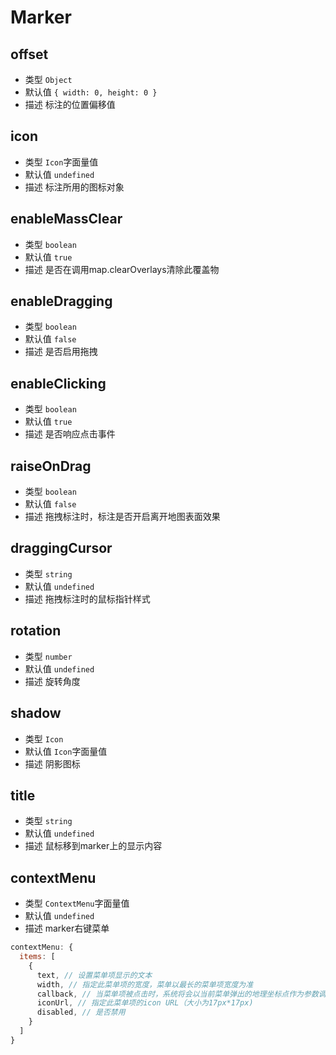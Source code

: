# Marker

## offset
* 类型 `Object`
* 默认值 `{ width: 0, height: 0 }`
* 描述 标注的位置偏移值

## icon
* 类型 `Icon`字面量值
* 默认值 `undefined`
* 描述 标注所用的图标对象

## enableMassClear
* 类型 `boolean`
* 默认值 `true`
* 描述 是否在调用map.clearOverlays清除此覆盖物

## enableDragging
* 类型 `boolean`
* 默认值 `false`
* 描述 是否启用拖拽

## enableClicking
* 类型 `boolean`
* 默认值 `true`
* 描述 是否响应点击事件

## raiseOnDrag
* 类型 `boolean`
* 默认值 `false`
* 描述 拖拽标注时，标注是否开启离开地图表面效果

## draggingCursor
* 类型 `string`
* 默认值 `undefined`
* 描述 拖拽标注时的鼠标指针样式

## rotation
* 类型 `number`
* 默认值 `undefined`
* 描述 旋转角度

## shadow
* 类型 `Icon`
* 默认值 `Icon`字面量值
* 描述 阴影图标

## title
* 类型 `string`
* 默认值 `undefined`
* 描述 鼠标移到marker上的显示内容

## contextMenu
* 类型 `ContextMenu`字面量值
* 默认值 `undefined`
* 描述 marker右键菜单

``` js
contextMenu: {
  items: [
    {
      text, // 设置菜单项显示的文本
      width, // 指定此菜单项的宽度，菜单以最长的菜单项宽度为准
      callback, // 当菜单项被点击时，系统将会以当前菜单弹出的地理坐标点作为参数调用回调函数callback
      iconUrl, // 指定此菜单项的icon URL（大小为17px*17px)
      disabled, // 是否禁用
    }
  ]
}
```